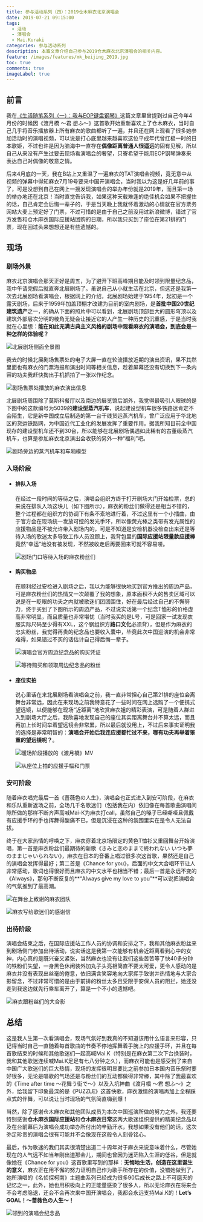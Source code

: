 ```yaml
---
title: 参与活动系列（四）：2019仓木麻衣北京演唱会
date: 2019-07-21 09:15:00
tags:
  - 活动
  - 演唱会
  - Mai.Kuraki
categories: 参与活动系列
description: 本篇文章介绍自己参与2019仓木麻衣北京演唱会的相关内容。
feature: /images/features/mk_beijing_2019.jpg
toc: true
comments: true
imageLabel: true
---
```


## 前言

我在[《生活随笔系列（一）：我与EOP键盘钢琴》](https://myyerrol.io/zh-cn/2019/12/07/life_essays_1_eop/)这篇文章里曾提到过自己今年4月份的时候因《渡月橋 ～君 想ふ～》这首歌开始重新喜欢上了仓木麻衣，当时自己几乎将音乐播放器上所有麻衣的歌曲都听了一遍，并且还在网上观看了很多她参加活动时的演唱视频，可以说是打心底里越来越喜欢这位平成年代曾红极一时的日本歌姬，不过也许是因为脑海中一直存在**偶像距离普通人很遥远**的固有见解，所以自己从来没有产生过要去现场看演唱会的奢望，只寄希望于能用EOP钢琴弹奏来表达自己对偶像的敬意之情。

后来4月底的一天，我在B站上又重温了一遍麻衣的TAT演唱会视频，竟无意中从视频的弹幕中得知麻衣7月19号要来中国开演唱会，当时我以为这是好几年前的事了，可是没想到自己在网上一搜发现演唱会的举办年份就是2019年，而且第一场的举办地还在北京！<!--more-->当时直觉告诉我，如果这种天载难逢的绝佳机会如果不把握住的话，自己肯定会后悔一辈子的，于是当天晚上我就怀着激动的心情就在官方票务网站大麦上预定好了门票，不过可惜的是由于自己之前没用过新浪微博，错过了官方发售和仓木麻衣国际应援站团购的日期，所以我只买到了座位在第21排的门票，现在回过头来想想还是有些遗憾的。

## 现场

### 剧场外景

麻衣北京演唱会那天正好是周五，为了避开下班高峰期且能及时领到限量纪念品，我中午请完假后就直奔北展剧场了。虽说自己从小就生活在北京，但这还是我第一次去北展剧场看演唱会，根据网上的介绍，北展剧场始建于1954年，起初是一个露天剧场，后来于1959年加盖顶棚才改建为目前的室内剧场，是**首批中国20世纪建筑遗产**之一，的确从下面的照片中可以看到，北展剧场顶部巨大的圆形穹顶以及建筑外部层次分明的棱角无疑会让接近它的人产生一种历史的沉重感，于是当时我就在心里想：**能在如此充满古典主义风格的剧场中观看麻衣的演唱会，到底会是一种怎样的体验呢？**

![北展剧场侧面全景图](https://media.myyerrol.io/images/join_activities/4_mk_beijing_2019/exterior/exterior_1.jpg)

我去的时候北展剧场售票处的电子大屏一直在轮流播放近期的演出资讯，果不其然里面也有麻衣的门票海报和演出时间等相关信息，趁着屏幕还没有切换到下一条内容的功夫我赶快掏出手机抓拍了一张以作纪念。

![剧场售票处播放的麻衣演出信息](https://media.myyerrol.io/images/join_activities/4_mk_beijing_2019/exterior/exterior_2.jpg)

北展剧场周围除了莫斯科餐厅以及南边的展览馆后湖外，我觉得最吸引人眼球的是下图中的这款编号为5039的**建设型蒸汽机车**，说起建设型机车很多铁路迷肯定不会陌生，它是新中国成立后制造的第一台干线货运蒸汽机车，曾广泛应用于华北地区的货运铁路网，为中国近代工业化的发展发挥了重要作用。据我所知目前全中国现存的建设型机车还不到30台，所以能够在北展剧场偶遇如此稀有的古董级蒸汽机车，也算是参加麻衣北京演出会收获的另外一种“福利”吧。

![剧场旁边的蒸汽机车和车厢模型](https://media.myyerrol.io/images/join_activities/4_mk_beijing_2019/exterior/exterior_3.jpg)

### 入场阶段

- #### 排队入场

  在经过一段时间的等待之后，演唱会组织方终于打开剧场大门开始检票，总的来说在排队入场这块儿（如下图所示），麻衣的粉丝们做得还是相当不错的，整个过程都在组织方的协调下有条不紊地进行着，不过这里有一个小插曲，由于官方会在现场统一发放可控的发光手环，所以像荧光棒之类带有发光属性的应援物品是不被允许带入剧场内的，可是不知道是安检机器没检查出来还是等待入场的歌迷太多导致工作人员没顾上，我背包里的**国际应援站限量款应援棒**竟然“幸运”地没有被发现，不然被收走后再要回来可就不容易喽。

  ![剧场门口等待入场的麻衣粉丝们](https://media.myyerrol.io/images/join_activities/4_mk_beijing_2019/entrance/entrance_1.jpg)

- #### 购买物品

  在顺利经过安检进入剧场之后，我以为能够很快地买到官方推出的周边产品，可是麻衣粉丝们的热情又一次颠覆了我的想象，原本面积不大的售卖区域可以说是在一眨眼的功夫之内就被歌迷们团团围住，好在最后经过自己的不懈努力，终于买到了下图所示的周边产品，不过说实话第一个纪念T恤衫的价格虚高非常明显，而且质量也非常堪忧（当时我买的是L号，可是回家一试发现衣服实际尺码至少得有XXL，这个锅组织方**路口文化**必须背），但是作为麻衣的忠实粉丝，我觉得再贵的纪念品也要收入囊中，毕竟此次中国巡演的机会非常难得，如果错过不买的话估计自己得后悔一辈子。

  ![演唱会官方周边纪念品的购买凭证](https://media.myyerrol.io/images/join_activities/4_mk_beijing_2019/entrance/entrance_2.jpg)

  ![等待购买和领取周边纪念品的粉丝](https://media.myyerrol.io/images/join_activities/4_mk_beijing_2019/entrance/entrance_3.jpg)

- #### 座位实拍

  说心里话在来北展剧场看演唱会之前，我一直非常担心自己第21排的座位会离舞台非常远，因此在来现场之前我特意花了一些时间在网上选购了一个便携式望远镜，以便能够在现场“近距离”地欣赏麻衣姐的精彩表演，可是随着人群进入到剧场大厅之后，我欣喜地发现自己的座位其实距离舞台并不算太远，而且再加上长时间举着望远镜会非常累，所以最后就没用上，不过后来事实证明我的选择是非常明智的：**演唱会开始后我连应援都忙过不来，哪有功夫再举着笨重的望远镜呢？**。

  ![暖场阶段播放的《渡月橋》MV](https://media.myyerrol.io/images/join_activities/4_mk_beijing_2019/entrance/entrance_4.jpg)

  ![从座位上拍的应援手幅和门票](https://media.myyerrol.io/images/join_activities/4_mk_beijing_2019/entrance/entrance_5.jpg)

### 安可阶段

随着麻衣唱完最后一首《薔薇色の人生》，演唱会也正式进入到安可阶段，在麻衣和乐队重新返场之前，全场几千名歌迷们（包括我在内）依旧像在每首歌曲演唱间隙所做的那样不断齐声高喊Mai-K为麻衣打call，虽然自己的嗓子已经嘶哑且佩戴有应援手环的手也挥舞得酸痛不已，但是沉浸在这种的氛围里实在是令人无法自拔。

终于在大家热情的呼唤之下，麻衣穿着北京场限定的黄色T恤衫又重回舞台开始演唱，第一首是麻衣粉丝们最期待的新歌《きみと恋のままで終われない いつも夢のままじゃいられない》，麻衣在日本的音番上唱过很多次这首歌，果然还是自己的演唱会发挥得最好；第二首是《Chance for you》，后面的中文大合唱环节让人非常感动，歌词也得很好而且麻衣的中文水平也相当不错；最后一首是永远不变的《Always》，那句不断反复的**“Always give my love to you”**可以说把演唱会的气氛推到了最高潮。

![在舞台上致谢的麻衣团队](https://media.myyerrol.io/images/join_activities/4_mk_beijing_2019/encore/encore_1.jpg)

![麻衣写给歌迷们的感谢信](https://media.myyerrol.io/images/join_activities/4_mk_beijing_2019/encore/encore_2.jpg)

### 出待阶段

演唱会结束之后，在国际应援站工作人员的协调和安排之下，我和其他麻衣粉丝来到剧场侧门参加出待活动，说实话这是我第一次能够有机会近距离看到心中的女神，内心真的是既兴奋又紧张，当然麻衣也没有让我们这些苦苦等了快40多分钟的铁粉们失望，一身黑色休闲装外加丸子头亮相简直不要太可爱，更令人感动的是麻衣并没有表现出丝毫的倦意，依旧满含笑容地向大家挥手致谢并热情地与大家合影留念，不过非常可惜的是由于前排的粉丝太多且受限于安保人员的阻拦，她还没走到我这边就先行乘车离开了，算是一个不小的遗憾吧。

![麻衣跟粉丝们的大合影](https://media.myyerrol.io/images/join_activities/4_mk_beijing_2019/wait/wait.jpg)

## 总结

这是我人生第一次看演唱会，现场气氛好到我真的不知道该用什么语言来形容，只记得当时自己一直随着每首歌曲的节奏不停地挥舞着手腕上的应援手环，并且在每首歌结束的时候和其他歌迷们一起高喊Mai.K（特别是在麻衣第二次下台换装时，我和其他歌迷连续喊Mai.K足足有七八分钟之久），而麻衣可能也是感受到了来自中国广大歌迷们的巨大热情，现场的发挥很明显要比之前参加日本国内音乐祭时要好很多，无论是唱歌的气场还是与粉丝们的互动都做得非常棒，其中除了我最喜欢的《Time after time ～花舞う街で～》以及入坑神曲《渡月橋 ～君 想ふ～》之外，给我留下印象最深的是《PUZZLE》这首快歌，麻衣激情的演唱再加上全程踩点式的伴舞，可以说让当时现场的气氛简直嗨到爆！

当然，除了感谢仓木麻衣和其他团队成员为本次中国巡演所做的努力之外，我还要特别感谢**仓木麻衣国际应援站**和**仓木麻衣日常**这两大歌迷组织提供的精美纪念品以及在台前幕后为演唱会成功举办所付出的辛勤汗水，我想如果没有他们的话，这次弥足珍贵的演唱会很有可能并不会像现在这般令人刻骨铭心。

最后，作为歌迷的我们其实很清楚出道二十周年对于麻衣来说意味着什么，尽管她现在的人气远不如当年刚出道那会儿，期间也曾因为迷茫陷入生涯的低谷，但是就像她在《Chance for you》这首歌里写到的那样：**无悔地生活，创造在这里诞生的意义**，麻衣正在用不懈的努力证明自己作为歌手所存在的价值，没错她做到了，她所演唱的《名侦探柯南》主题曲系列已经成为很多90后成长之路上不可磨灭的记忆之一，此外，她也用积极向上的正能量感染了很多人，所以无论麻衣在将来会不会考虑隐退，还会不会再次来中国开演唱会，我都会永远支持Mai.K的！**Let’s GOAL！～薔薇色の人生～！**

![领到的演唱会纪念品](https://media.myyerrol.io/images/join_activities/4_mk_beijing_2019/summary/summary.jpg)
